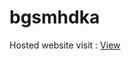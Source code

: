 # bgsmhdka

Hosted website visit : <a href="https://bagasmb.github.io/portofolio-wpu-bootstrap/">View</a>
